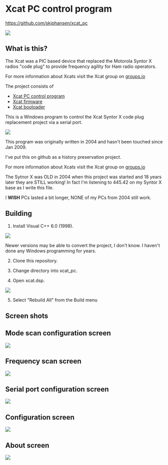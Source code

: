 # Xcat PC control program

https://github.com/skiphansen/xcat_pc

![](./assets/xcat_installed.png)

## What is this?

The Xcat was a PIC based device that replaced the Motorola Syntor X radios
"code plug" to provide frequency agility for Ham radio operators.

For more information about Xcats visit the Xcat group on [groups.io](https://groups.io/g/xcat)

The project consists of
- [Xcat PC control program](https://github.com/skiphansen/xcat_pc)
- [Xcat firmware](https://github.com/skiphansen/xcat_fw)
- [Xcat booloader](https://github.com/skiphansen/xcat_ldr)

This is a Windows program to control the Xcat Syntor X code plug replacement 
project via a serial port.

![](./assets/vfo.png)

This program was originally written in 2004 and hasn't been touched since 
Jan 2009. 

I've put this on github as a history preservation project.

For more information about Xcats visit the Xcat group on [groups.io](https://groups.io/g/xcat)

The Sytnor X was OLD in 2004 when this project was started and 18 years later
they are STILL working! In fact I'm listening to 445.42 on my Syntor X base as 
I write this file.

I **WISH** PCs lasted a bit longer, NONE of my PCs from 2004 still work.

## Building

1. Install Visual C++ 6.0 (1998).  

![](./assets/VC_version.png)

Newer versions may be able to convert the project, I don't know.  I haven't done 
any Windows programming for years.

2. Clone this repository.

3. Change directory into xcat_pc.

4. Open xcat.dsp.

![](./assets/open_workspace.png)

5. Select "Rebuild All" from the Build menu

## Screen shots

## Mode scan configuration screen

![](./assets/mode_scan.png)

## Frequency scan screen

![](./assets/scan.png)

## Serial port configuration screen

![](./assets/serial_port.png)

## Configuration screen

![](./assets/configure.png)

## About screen

![](./assets/about.png)

